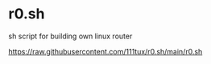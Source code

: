 # r0.sh
sh script for building own linux router

https://raw.githubusercontent.com/111tux/r0.sh/main/r0.sh
